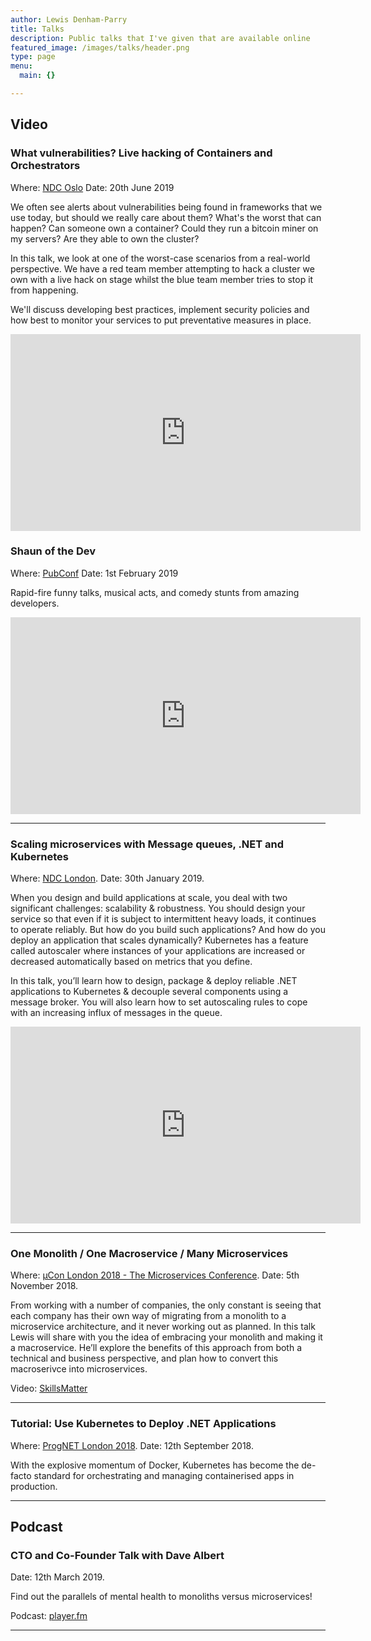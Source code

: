 ```yaml
---
author: Lewis Denham-Parry
title: Talks
description: Public talks that I've given that are available online
featured_image: /images/talks/header.png
type: page
menu:
  main: {}

---
```


## Video

### What vulnerabilities? Live hacking of Containers and Orchestrators

Where: [NDC Oslo](https://ndcoslo.com/)
Date: 20th June 2019

We often see alerts about vulnerabilities being found in frameworks that we use today, but should we really care about them? What's the worst that can happen? Can someone own a container? Could they run a bitcoin miner on my servers? Are they able to own the cluster?

In this talk, we look at one of the worst-case scenarios from a real-world perspective. We have a red team member attempting to hack a cluster we own with a live hack on stage whilst the blue team member tries to stop it from happening.

We'll discuss developing best practices, implement security policies and how best to monitor your services to put preventative measures in place.

<iframe width="560" height="315" src="https://www.youtube.com/embed/JaMJJTb_bEE" frameborder="0" allow="accelerometer; autoplay; encrypted-media; gyroscope; picture-in-picture" allowfullscreen></iframe>

### Shaun of the Dev

Where: [PubConf](https://pubconf.io)
Date: 1st February 2019

Rapid-fire funny talks, musical acts, and comedy stunts from amazing developers.

<iframe width="560" height="315" src="https://www.youtube.com/embed/9NEGZQ3rRQ4" frameborder="0" allow="accelerometer; autoplay; encrypted-media; gyroscope; picture-in-picture" allowfullscreen></iframe>

---

### Scaling microservices with Message queues, .NET and Kubernetes

Where: [NDC London](https://ndc-london.com).
Date:  30th January 2019.

When you design and build applications at scale, you deal with two significant challenges: scalability & robustness. You should design your service so that even if it is subject to intermittent heavy loads, it continues to operate reliably. But how do you build such applications? And how do you deploy an application that scales dynamically? Kubernetes has a feature called autoscaler where instances of your applications are increased or decreased automatically based on metrics that you define.

In this talk, you’ll learn how to design, package & deploy reliable .NET applications to Kubernetes & decouple several components using a message broker. You will also learn how to set autoscaling rules to cope with an increasing influx of messages in the queue.

<iframe width="560" height="315" src="https://www.youtube.com/embed/si44LvcgXwU" frameborder="0" allow="accelerometer; autoplay; encrypted-media; gyroscope; picture-in-picture" allowfullscreen></iframe>

---

### One Monolith / One Macroservice / Many Microservices

Where: [µCon London 2018 - The Microservices Conference](https://skillsmatter.com/conferences/10336-mucon-london-2018-the-microservices-conference#skillscasts).
Date:  5th November 2018.

From working with a number of companies, the only constant is seeing that each company has their own way of migrating from a monolith to a microservice architecture, and it never working out as planned. In this talk Lewis will share with you the idea of embracing your monolith and making it a macroservice. He’ll explore the benefits of this approach from both a technical and business perspective, and plan how to convert this macroserivce into microservices.

Video: [SkillsMatter](https://skillsmatter.com/skillscasts/12964-one-monolith-one-macroservice-many-microservices)

---

### Tutorial: Use Kubernetes to Deploy .NET Applications

Where: [ProgNET London 2018](https://skillsmatter.com/conferences/10107-prognet-london-2018#skillscasts).
Date:  12th September 2018.

With the explosive momentum of Docker, Kubernetes has become the de-facto standard for orchestrating and managing containerised apps in production.

---

## Podcast

### CTO and Co-Founder Talk with Dave Albert

Date: 12th March 2019.

Find out the parallels of mental health to monoliths versus microservices!

Podcast: [player.fm](https://player.fm/series/cto-and-co-founder-talk-with-dave-albert/guest-lewis-denham-parry)

---
